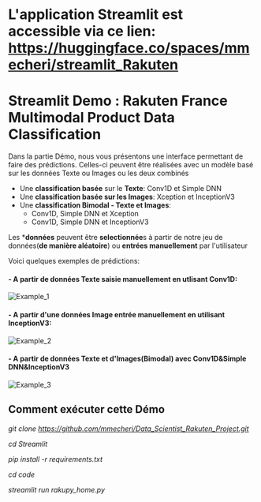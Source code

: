
# L'application Streamlit est accessible via ce lien: https://huggingface.co/spaces/mmecheri/streamlit_Rakuten


# Streamlit Demo : Rakuten France Multimodal Product Data Classification
Dans la partie Démo, nous vous présentons une interface permettant de faire des prédictions. Celles-ci peuvent être réalisées avec un modèle basé sur les données Texte ou Images ou les deux combinés

- Une **classification basée** sur le **Texte**: Conv1D et Simple DNN
- Une **classification basée sur les Images**: Xception et InceptionV3
- Une **classification Bimodal - Texte et Images**:
  - Conv1D, Simple DNN et Xception
  - Conv1D, Simple DNN et InceptionV3
  
Les ***données** peuvent être **selectionnée**s à partir de notre jeu de données(**de manière aléatoire**) ou **entrées manuellement** par l'utilisateur

Voici quelques exemples de prédictions:

#### - A partir de données Texte saisie manuellement en utlisant Conv1D: 
![Example_1](https://user-images.githubusercontent.com/88212289/201320562-bab4503a-88c2-4c62-baf6-8f2b2a23c64e.PNG)


#### - A partir d'une données Image entrée manuellement en utilisant InceptionV3:
![Example_2](https://user-images.githubusercontent.com/88212289/201320580-2c7fb54e-6609-494b-9868-96bec8f1fa12.PNG)


#### - A partir de données Texte et d'Images(Bimodal) avec Conv1D&Simple DNN&InceptionV3
![Example_3](https://user-images.githubusercontent.com/88212289/201320598-b1103685-7f16-44be-8b39-13446d2eb88a.PNG)

## Comment exécuter cette Démo

*git clone https://github.com/mmecheri/Data_Scientist_Rakuten_Project.git* 

*cd Streamlit*

*pip install -r requirements.txt*

*cd code*

*streamlit run rakupy_home.py*

